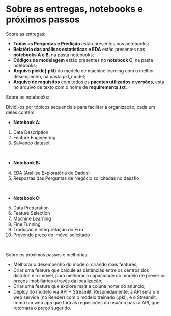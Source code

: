 # Sobre as entregas, notebooks e próximos passos

Sobre as entregas:

- **Todas as Perguntas e Predição** estão presentes nos notebooks;
- **Relatório das análises estatísticas e EDA** estão presentes nos **notebooks A e B**, na pasta notebooks;
- **Códigos de modelagem** estão presentes no **notebook C**, na pasta notebooks;
- **Arquivo pickle(.pkl)** do modelo de machine learning com o melhor desempenho, na pasta pkl_model;
- **Arquivo de requisitos** com todos os **pacotes utilizados e versões**, está no arquivo de texto com o nome de **requirements.txt**.

Sobre os notebooks:

Dividi-os por tópicos sequenciais para facilitar a organização, cada um deles contém:

- **Notebook A:**


1. Data Description
2. Feature Engineering
3. Salvando dataset

<br>

- **Notebook B:**

4. EDA (Análise Exploratória de Dados)
5. Respostas das Perguntas de Negócio solicitadas no desafio

<br>

- **Notebook C:**

5. Data Preparation
6. Feature Selection
7. Machine Learning
8. Fine Tunning
9. Tradução e Interpretação do Erro
10. Prevendo preço do imóvel solicitado

<br>

Sobre os próximos passos e melhorias:

-  Melhorar o desempenho do modelo, criando mais features;
-  Criar uma feature que calcule as distâncias entre os centros dos distritos e o imóvel, para melhorar a capacidade do modelo de prever os preços imobiliários através da localização;
- Criar uma feature que explore mais a coluna nome do anúncio;
- Deploy do modelo via API + Streamlit. Resumidamente, a API será um web service (no Render) com o modelo treinado (.pkl), e o Streamlit, como um web app que fará as requisições do usuário para a API, que retornará o preço sugerido.
